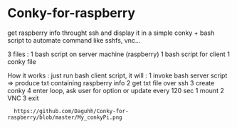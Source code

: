 # Conky-for-raspberry
get raspberry info throught ssh and display it in a simple conky + bash script to automate command like sshfs, vnc...

3 files :
1 bash script on server machine (raspberry)
1 bash script for client
1 conky file


How it works :
just run bash client script, it will : 
  1 invoke bash server script => produce txt containing raspberry info 
  2 get txt file over ssh
  3 create conky
  4 enter loop, ask user for option or update every 120 sec
      1 mount
      2 VNC
      3 exit
      
      https://github.com/Daguhh/Conky-for-raspberry/blob/master/My_conkyPi.png
